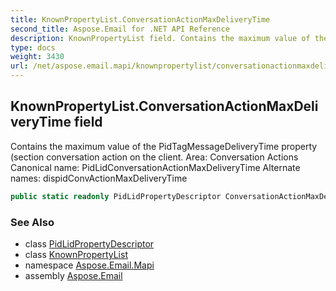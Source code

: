 ```yaml
---
title: KnownPropertyList.ConversationActionMaxDeliveryTime
second_title: Aspose.Email for .NET API Reference
description: KnownPropertyList field. Contains the maximum value of the PidTagMessageDeliveryTime property section conversation action on the client. Area Conversation Actions Canonical name PidLidConversationActionMaxDeliveryTime Alternate names dispidConvActionMaxDeliveryTime
type: docs
weight: 3430
url: /net/aspose.email.mapi/knownpropertylist/conversationactionmaxdeliverytime/
---
```

## KnownPropertyList.ConversationActionMaxDeliveryTime field

Contains the maximum value of the PidTagMessageDeliveryTime property (section conversation action on the client. Area: Conversation Actions Canonical name: PidLidConversationActionMaxDeliveryTime Alternate names: dispidConvActionMaxDeliveryTime

```csharp
public static readonly PidLidPropertyDescriptor ConversationActionMaxDeliveryTime;
```

### See Also

* class [PidLidPropertyDescriptor](../../pidlidpropertydescriptor/)
* class [KnownPropertyList](../)
* namespace [Aspose.Email.Mapi](../../knownpropertylist/)
* assembly [Aspose.Email](../../../)


